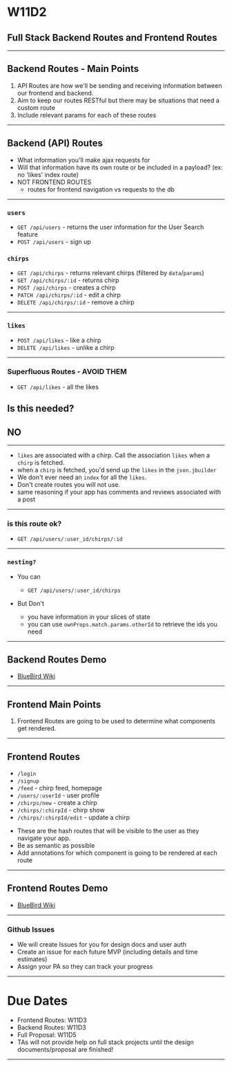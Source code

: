 
# W11D2 
## Full Stack Backend Routes and Frontend Routes

---

## Backend Routes - Main Points
  1. API Routes are how we'll be sending and receiving information between our frontend and backend.
  2. Aim to keep our routes RESTful but there may be situations that need a custom route
  4. Include relevant params for each of these routes
---

## Backend (API) Routes
- What information you'll make ajax requests for
- Will that information have its own route or be included in a payload? (ex: no 'likes' index route)
- NOT FRONTEND ROUTES
	- routes for frontend navigation vs requests to the db

---
### `users`
+ `GET /api/users` - returns the user information for the User Search feature
+ `POST /api/users` - sign up

### `chirps`
+ `GET /api/chirps` - returns relevant chirps (filtered by `data`/`params`)
+ `GET /api/chirps/:id` - returns chirp
+ `POST /api/chirps` - creates a chirp
+ `PATCH /api/chirps/:id` - edit a chirp
+ `DELETE /api/chirps/:id` - remove a chirp
---

### `likes`
+ `POST /api/likes` - like a chirp
+ `DELETE /api/likes` - unlike a chirp

---

### Superfluous Routes - AVOID THEM

+ `GET /api/likes` - all the likes 

Is this needed?
---
## NO 
---
- `likes` are associated with a chirp. Call the association `likes` when a `chirp` is fetched. 
- when a `chirp` is fetched, you'd send up the `likes` in the `json.jbuilder`
- We don't ever need an `index` for all the `likes`. 
- Don't create routes you will not use. 
- same reasoning if your app has comments and reviews associated with a post

---

### is this route ok?

- `GET /api/users/:user_id/chirps/:id` 


---

### `nesting?` 
+ You can 
  + `GET /api/users/:user_id/chirps` 

+ But Don't 
  + you have information in your slices of state 
  + you can use `ownProps.match.params.otherId` to retrieve the ids you need 

---

## Backend Routes Demo
+ [BlueBird Wiki](https://github.com/appacademy/bluebird/wiki)

---

## Frontend Main Points
  1. Frontend Routes are going to be used to determine what components get rendered.
  
---

## Frontend Routes
+ `/login`
+ `/signup`
+ `/feed` - chirp feed, homepage
+ `/users/:userId` - user profile
+ `/chirps/new` - create a chirp
+ `/chirps/:chirpId` - chirp show
+ `/chirps/:chirpId/edit` - update a chirp

- These are the hash routes that will be visible to the user as they navigate your app.
- Be as semantic as possible
- Add annotations for which component is going to be rendered at each route

---

## Frontend Routes Demo
+ [BlueBird Wiki](https://github.com/appacademy/bluebird/wiki)

---

### Github Issues
+ We will create Issues for you for design docs and user auth
+ Create an issue for each future MVP (including details and time estimates)
+ Assign your PA so they can track your progress

---

# Due Dates 
* Frontend Routes: W11D3
* Backend Routes: W11D3
* Full Proposal: W11D5 
* TAs will not provide help on full stack projects until the design documents/proposal are finished!


---
